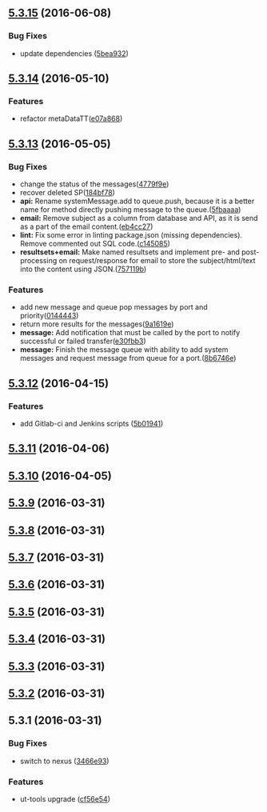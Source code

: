 <a name="5.3.15"></a>
## [5.3.15](https://git.softwaregroup-bg.com/ut5/ut-alert/compare/v5.3.14...v5.3.15) (2016-06-08)


### Bug Fixes

* update dependencies ([5bea932](https://git.softwaregroup-bg.com/ut5/ut-alert/commit/5bea932))



<a name="5.3.14"></a>
## [5.3.14](https://git.softwaregroup-bg.com/ut5/ut-alert/compare/v5.3.13...v5.3.14) (2016-05-10)


### Features

* refactor metaDataTT([e07a868](https://git.softwaregroup-bg.com/ut5/ut-alert/commit/e07a868))



<a name="5.3.13"></a>
## [5.3.13](https://git.softwaregroup-bg.com/ut5/ut-alert/compare/v5.3.12...v5.3.13) (2016-05-05)


### Bug Fixes

* change the status of the messages([4779f9e](https://git.softwaregroup-bg.com/ut5/ut-alert/commit/4779f9e))
* recover deleted SP([184bf78](https://git.softwaregroup-bg.com/ut5/ut-alert/commit/184bf78))
* **api:** Rename systemMessage.add to queue.push, because it is a better name for method directly pushing message to the queue.([5fbaaaa](https://git.softwaregroup-bg.com/ut5/ut-alert/commit/5fbaaaa))
* **email:** Remove subject as a column from database and API, as it is send as a part of the email content.([eb4cc27](https://git.softwaregroup-bg.com/ut5/ut-alert/commit/eb4cc27))
* **lint:** Fix some error in linting package.json (missing dependencies). Remove commented out SQL code.([c145085](https://git.softwaregroup-bg.com/ut5/ut-alert/commit/c145085))
* **resultsets+email:** Make named resultsets and implement pre- and post-processing on request/response for email to store the subject/html/text into the content using JSON.([757119b](https://git.softwaregroup-bg.com/ut5/ut-alert/commit/757119b))


### Features

* add new message and queue pop messages by port and priority([0144443](https://git.softwaregroup-bg.com/ut5/ut-alert/commit/0144443))
* return more results for the messages([9a1619e](https://git.softwaregroup-bg.com/ut5/ut-alert/commit/9a1619e))
* **message:** Add notification that must be called by the port to notify successful or failed transfer([e30fbb3](https://git.softwaregroup-bg.com/ut5/ut-alert/commit/e30fbb3))
* **message:** Finish the message queue with ability to add system messages and request message from queue for a port.([8b6746e](https://git.softwaregroup-bg.com/ut5/ut-alert/commit/8b6746e))



<a name="5.3.12"></a>
## [5.3.12](https://git.softwaregroup-bg.com/ut5/ut-alert/compare/v5.3.11...v5.3.12) (2016-04-15)


### Features

* add Gitlab-ci and Jenkins scripts ([5b01941](https://git.softwaregroup-bg.com/ut5/ut-alert/commit/5b01941))



<a name="5.3.11"></a>
## [5.3.11](https://git.softwaregroup-bg.com/ut5/ut-alert/compare/v5.3.10...v5.3.11) (2016-04-06)




<a name="5.3.10"></a>
## [5.3.10](https://git.softwaregroup-bg.com/ut5/ut-alert/compare/v5.3.9...v5.3.10) (2016-04-05)




<a name="5.3.9"></a>
## [5.3.9](https://git.softwaregroup-bg.com/ut5/ut-alert/compare/v5.3.8...v5.3.9) (2016-03-31)




<a name="5.3.8"></a>
## [5.3.8](https://git.softwaregroup-bg.com/ut5/ut-alert/compare/v5.3.7...v5.3.8) (2016-03-31)




<a name="5.3.7"></a>
## [5.3.7](https://git.softwaregroup-bg.com/ut5/ut-alert/compare/v5.3.6...v5.3.7) (2016-03-31)




<a name="5.3.6"></a>
## [5.3.6](https://git.softwaregroup-bg.com/ut5/ut-alert/compare/v5.3.5...v5.3.6) (2016-03-31)




<a name="5.3.5"></a>
## [5.3.5](https://git.softwaregroup-bg.com/ut5/ut-alert/compare/v5.3.4...v5.3.5) (2016-03-31)




<a name="5.3.4"></a>
## [5.3.4](https://git.softwaregroup-bg.com/ut5/ut-alert/compare/v5.3.3...v5.3.4) (2016-03-31)




<a name="5.3.3"></a>
## [5.3.3](https://git.softwaregroup-bg.com/ut5/ut-alert/compare/v5.3.2...v5.3.3) (2016-03-31)




<a name="5.3.2"></a>
## [5.3.2](https://git.softwaregroup-bg.com/ut5/ut-alert/compare/v5.3.1...v5.3.2) (2016-03-31)




<a name="5.3.1"></a>
## 5.3.1 (2016-03-31)


### Bug Fixes

* switch to nexus ([3466e93](https://git.softwaregroup-bg.com/ut5/ut-alert/commit/3466e93))

### Features

* ut-tools upgrade ([cf56e54](https://git.softwaregroup-bg.com/ut5/ut-alert/commit/cf56e54))



